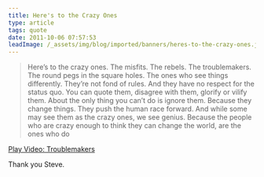 ```yaml
---
title: Here's to the Crazy Ones
type: article
tags: quote
date: 2011-10-06 07:57:53
leadImage: /_assets/img/blog/imported/banners/heres-to-the-crazy-ones.jpg
---
```


> Here&rsquo;s to the crazy ones. The misfits. The rebels. The troublemakers.
> The round pegs in the square holes. The ones who see things differently.
> They&rsquo;re not fond of rules. And they have no respect for the status quo. You can quote them, disagree with them, glorify or vilify them. About the only thing you can&rsquo;t do is ignore them.
> Because they change things.
> They push the human race forward. And while some may see them as the crazy ones, we see genius.
> Because the people who are crazy enough to think they can change the world, are the ones who do

<lite-youtube videoid="-z4NS2zdrZc">
  <a href="https://youtube.com/watch?v=-z4NS2zdrZc" class="lty-playbtn" title="Play Video">
    <span class="lyt-visually-hidden">Play Video: Troublemakers</span>
  </a>
</lite-youtube>

Thank you Steve.
